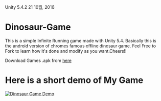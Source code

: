 Unity 5.4.2
21 10월, 2016






# Dinosaur-Game
This is a simple Infinite Running game made with Unity 5.4. Basically this is the android version of chromes famous offline dinosaur game. Feel Free to Fork to learn how it's done and modify as you want.Cheers!!

Download Games .apk from [here](https://drive.google.com/open?id=0B0NbfE3wLOeMUXZVTGpNWEN5ajA)

# Here is a short demo of My Game
[![Dinosaur Game Demo](https://img.youtube.com/vi/FPOW468pb5c/0.jpg)](https://www.youtube.com/watch?v=FPOW468pb5c)
